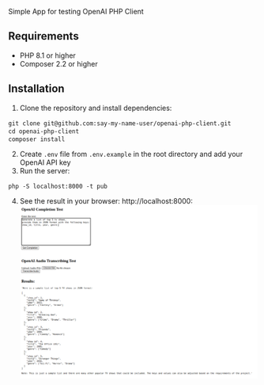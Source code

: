 Simple App for testing OpenAI PHP Client

## Requirements

- PHP 8.1 or higher
- Composer 2.2 or higher

## Installation

1. Clone the repository and install dependencies:
```
git clone git@github.com:say-my-name-user/openai-php-client.git
cd openai-php-client
composer install
```
2. Create `.env` file from `.env.example` in the root directory and add your OpenAI API key
3. Run the server:
```
php -S localhost:8000 -t pub
```
4. See the result in your browser: http://localhost:8000:
![Screenshot](screenshot.png)